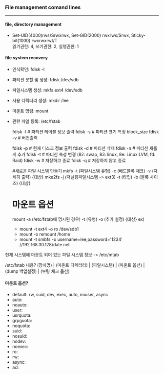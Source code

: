 ### File management comand lines
<hr>

#### file, directory management

  - Set-UID(4000)rws/Srwxrwx, Set-GID(2000) rwxrws/Srwx, Sticky-bit(1000) rwxrwxrwt/T
    <br>읽기권한: 4, 쓰기권한: 2, 실행권한: 1

    
#### file system recovery
  - 인식확인: fdisk -l
  - 파티션 분할 및 생성: fdisk /dev/sdb
  - 파일시스템 생성: mkfs.ext4 /dev/sdb
  - 사용 디렉터리 생성: mkdir /lee
  - 마운트 명령: mount
  - 관련 파일 등록: /etc/fstab
    
    
    fdisk -l # 파티션 테이블 정보 출력
    fdisk -s # 파티션 크기 특정 block_size
    fdisk -v # 버전출력

    fdisk -p # 현재 디스크 정보 출력
    fdisk -d # 파티션 삭제
    fdisk -n # 파티션 새롭게 추가
    fdisk -t # 파티션 속성 변경 (82: swap, 83: linux, 8e: Linux LVM, fd: Raid) 
    fdisk -w # 저장하고 종료
    fdisk -q # 저장하지 않고 종료 
    

    #새로운 파일 시스템 만들기
    mkfs -t (파일시스템 유형) -c (배드블록 체크) -v (자세히 출력) {대상}
    mke2fs -j (저널링파일시스템 -> ext3) -t (타입) -b (블록 사이즈) {대상}
    
    # 마운트 옵션
    mount -a (/etc/fstab에 명시된 경우) -t (유형) -o (추가 설정) {대상}
    ex) 
    * mount -t ext4 -o ro /dev/sdb1
    * mount -o remount /home
    * mount -t smbfs -o username=lee,password='1234' //192.168.30.128/date net 
    
현재 시스템에 마운트 되어 있는 파일 시스템 정보 -> /etc/mtab

/etc/fstab 내용?
(장치명) | (마운트 디렉터리) | (파일시스템) | (마운트 옵션) | (dump 백업설정) | (부팅 체크 옵션)

#### 마운트 옵션? 
* default: rw, suid, dev, exec, auto, nouser, async
* auto:
* noauto:
* user:
* usrquota:
* grpguota:
* noquota:
* suid:
* nosuid:
* nodev:
* noexec:
* ro:
* rw:
* async:
* acl: 
    
